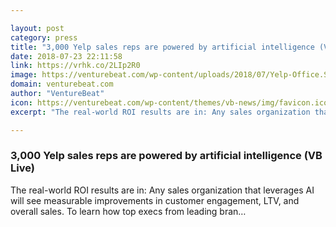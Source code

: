 ```yaml
---

layout: post
category: press
title: "3,000 Yelp sales reps are powered by artificial intelligence (VB Live)"
date: 2018-07-23 22:11:58
link: https://vrhk.co/2LIp2R0
image: https://venturebeat.com/wp-content/uploads/2018/07/Yelp-Office.San-Francisco.jpg?fit=960%2C640&strip=all
domain: venturebeat.com
author: "VentureBeat"
icon: https://venturebeat.com/wp-content/themes/vb-news/img/favicon.ico
excerpt: "The real-world ROI results are in: Any sales organization that leverages AI will see measurable improvements in customer engagement, LTV, and overall sales. To learn how top execs from leading bran…"

---
```


### 3,000 Yelp sales reps are powered by artificial intelligence (VB Live)

The real-world ROI results are in: Any sales organization that leverages AI will see measurable improvements in customer engagement, LTV, and overall sales. To learn how top execs from leading bran…